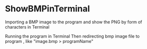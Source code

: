 # ShowBMPinTerminal
Importing a BMP image to the program and show the PNG by form of characters in Terminal

Running the program in Terminal
Then redirecting bmp image file to program , like "image.bmp > programName"
